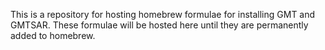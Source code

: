 This is a repository for hosting homebrew formulae for installing GMT and 
GMTSAR.  These formulae will be hosted here until they are permanently added to 
homebrew.  
